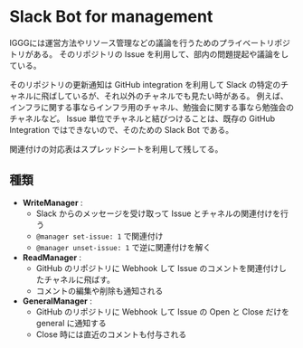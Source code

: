 # Slack Bot for management

IGGGには運営方法やリソース管理などの議論を行うためのプライベートリポジトリがある。
そのリポジトリの Issue を利用して、部内の問題提起や議論をしている。

そのリポジトリの更新通知は GitHub integration を利用して Slack の特定のチャネルに飛ばしているが、それ以外のチャネルでも見たい時がある。
例えば、インフラに関する事ならインフラ用のチャネル、勉強会に関する事なら勉強会のチャネルなど。
Issue 単位でチャネルと結びつけることは、既存の GitHub Integration ではできないので、そのための Slack Bot である。

関連付けの対応表はスプレッドシートを利用して残してる。

## 種類

- **WriteManager** : 
  - Slack からのメッセージを受け取って Issue とチャネルの関連付けを行う
  - `@manager set-issue: 1` で関連付け
  - `@manager unset-issue: 1` で逆に関連付けを解く
- **ReadManager** :
  - GitHub のリポジトリに Webhook して Issue のコメントを関連付けしたチャネルに飛ばす。 
  - コメントの編集や削除も通知される
- **GeneralManager** :
  - GitHub のリポジトリに Webhook して Issue の Open と Close だけを general に通知する
  - Close 時には直近のコメントも付与される
